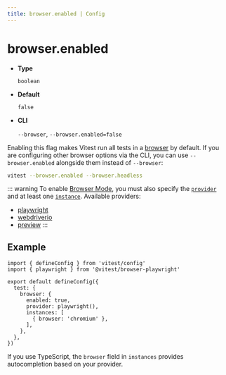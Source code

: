 ```yaml
---
title: browser.enabled | Config
---
```


# browser.enabled

- **Type**

  `boolean`

- **Default**

  `false`

- **CLI**

  `--browser`, `--browser.enabled=false`

Enabling this flag makes Vitest run all tests in a [browser](/guide/browser) by default. If you are configuring other browser options via the CLI, you can use `--browser.enabled` alongside them instead of `--browser`:

```sh
vitest --browser.enabled --browser.headless
```

::: warning
To enable [Browser Mode](/guide/browser), you must also specify the [`provider`](/config/browser/provider) and at least one [`instance`](/config/browser/instances). Available providers:

- [playwright](/config/browser/playwright)
- [webdriverio](/config/browser/webdriverio)
- [preview](/config/browser/preview)
:::

## Example

```js{7} [vitest.config.js]
import { defineConfig } from 'vitest/config'
import { playwright } from '@vitest/browser-playwright'

export default defineConfig({
  test: {
    browser: {
      enabled: true,
      provider: playwright(),
      instances: [
        { browser: 'chromium' },
      ],
    },
  },
})
```

If you use TypeScript, the `browser` field in `instances` provides autocompletion based on your provider.
